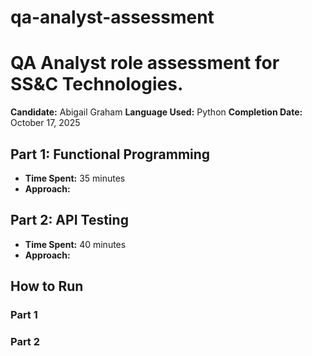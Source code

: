 # qa-analyst-assessment
# QA Analyst role assessment for SS&amp;C Technologies.
**Candidate:** Abigail Graham
**Language Used:** Python
**Completion Date:** October 17, 2025

## Part 1: Functional Programming
- **Time Spent:** 35 minutes
- **Approach:**

## Part 2: API Testing
- **Time Spent:** 40 minutes
- **Approach:**

## How to Run 
### Part 1

### Part 2


